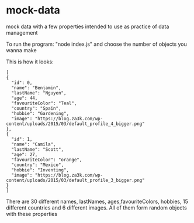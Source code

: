 # mock-data
mock data with a few properties intended to use as practice of data management

To run the program: "node index.js" and choose the number of objects you wanna make


This is how it looks:

  ```
[
  {
    "id": 0,
    "name": "Benjamin",
    "lastName": "Nguyen",
    "age": 44,
    "favouriteColor": "Teal",
    "country": "Spain",
    "hobbie": "Gardening",
    "image": "https://blog.za3k.com/wp-content/uploads/2015/03/default_profile_4_bigger.png"
  },
  {
    "id": 1,
    "name": "Camila",
    "lastName": "Scott",
    "age": 27,
    "favouriteColor": "orange",
    "country": "Mexico",
    "hobbie": "Inventing",
    "image": "https://blog.za3k.com/wp-content/uploads/2015/03/default_profile_3_bigger.png"
  }
]
  ```
  
  There are 30 different names, lastNames, ages,favouriteColors, hobbies, 15 different countries and 6 different images. All of them form random objects with these properties 
